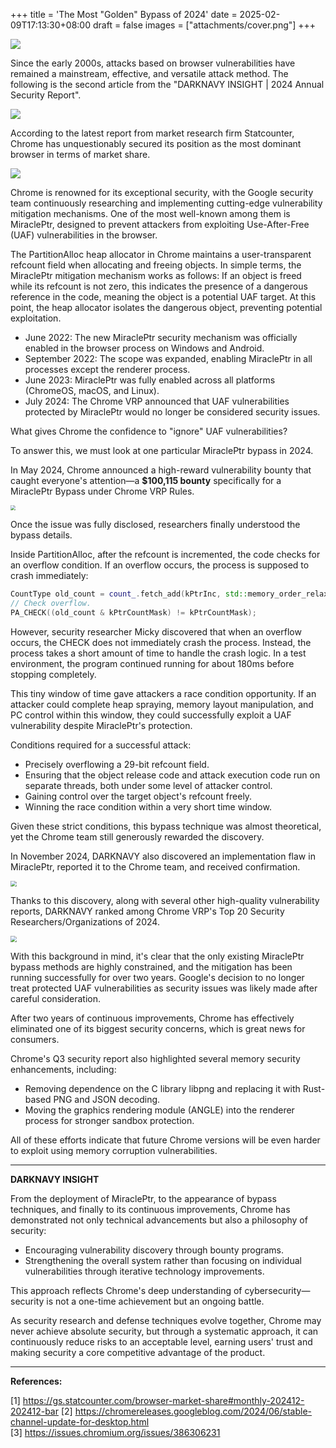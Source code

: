 +++
title = 'The Most "Golden" Bypass of 2024'
date = 2025-02-09T17:13:30+08:00
draft = false
images = ["attachments/cover.png"]
+++

 ![](attachments/cover.png)

Since the early 2000s, attacks based on browser vulnerabilities have remained a mainstream, effective, and versatile attack method. The following is the second article from the "DARKNAVY INSIGHT | 2024 Annual Security Report".

 ![](attachments/640.png)

According to the latest report from market research firm Statcounter, Chrome has unquestionably secured its position as the most dominant browser in terms of market share.

 ![](attachments/085f2c36-5c81-4182-b887-93394febe001.png)

Chrome is renowned for its exceptional security, with the Google security team continuously researching and implementing cutting-edge vulnerability mitigation mechanisms. One of the most well-known among them is MiraclePtr, designed to prevent attackers from exploiting Use-After-Free (UAF) vulnerabilities in the browser.

The PartitionAlloc heap allocator in Chrome maintains a user-transparent refcount field when allocating and freeing objects. In simple terms, the MiraclePtr mitigation mechanism works as follows: If an object is freed while its refcount is not zero, this indicates the presence of a dangerous reference in the code, meaning the object is a potential UAF target. At this point, the heap allocator isolates the dangerous object, preventing potential exploitation.

- June 2022: The new MiraclePtr security mechanism was officially enabled in the browser process on Windows and Android.
- September 2022: The scope was expanded, enabling MiraclePtr in all processes except the renderer process.
- June 2023: MiraclePtr was fully enabled across all platforms (ChromeOS, macOS, and Linux).
- July 2024: The Chrome VRP announced that UAF vulnerabilities protected by MiraclePtr would no longer be considered security issues.

What gives Chrome the confidence to "ignore" UAF vulnerabilities?

To answer this, we must look at one particular MiraclePtr bypass in 2024.

In May 2024, Chrome announced a high-reward vulnerability bounty that caught everyone's attention—a **$100,115 bounty** specifically for a MiraclePtr Bypass under Chrome VRP Rules.

 <img src="attachments/582cdd8b-4ae0-4ec9-94a8-c1e8dcac68b3.png" style="display: block; margin-left: auto; margin-right: auto; zoom: 50%;"/>

Once the issue was fully disclosed, researchers finally understood the bypass details.

Inside PartitionAlloc, after the refcount is incremented, the code checks for an overflow condition. If an overflow occurs, the process is supposed to crash immediately:

```cpp
CountType old_count = count_.fetch_add(kPtrInc, std::memory_order_relaxed);
// Check overflow.
PA_CHECK((old_count & kPtrCountMask) != kPtrCountMask);
```

However, security researcher Micky discovered that when an overflow occurs, the CHECK does not immediately crash the process. Instead, the process takes a short amount of time to handle the crash logic. In a test environment, the program continued running for about 180ms before stopping completely.

This tiny window of time gave attackers a race condition opportunity. If an attacker could complete heap spraying, memory layout manipulation, and PC control within this window, they could successfully exploit a UAF vulnerability despite MiraclePtr's protection.

Conditions required for a successful attack:

- Precisely overflowing a 29-bit refcount field.
- Ensuring that the object release code and attack execution code run on separate threads, both under some level of attacker control.
- Gaining control over the target object's refcount freely.
- Winning the race condition within a very short time window.

Given these strict conditions, this bypass technique was almost theoretical, yet the Chrome team still generously rewarded the discovery.

In November 2024, DARKNAVY also discovered an implementation flaw in MiraclePtr, reported it to the Chrome team, and received confirmation.

 <img src="attachments/2bafe2a9-c149-4d72-a351-83fbd00453ad.png" style="display: block; margin-left: auto; margin-right: auto; zoom: 60%;"/>

Thanks to this discovery, along with several other high-quality vulnerability reports, DARKNAVY ranked among Chrome VRP's Top 20 Security Researchers/Organizations of 2024.

 <img src="attachments/0d2e3c6e-9649-482c-9c68-0041ad24cc11.png" style="display: block; margin-left: auto; margin-right: auto; zoom: 60%;"/>

With this background in mind, it's clear that the only existing MiraclePtr bypass methods are highly constrained, and the mitigation has been running successfully for over two years. Google's decision to no longer treat protected UAF vulnerabilities as security issues was likely made after careful consideration.

After two years of continuous improvements, Chrome has effectively eliminated one of its biggest security concerns, which is great news for consumers.

Chrome's Q3 security report also highlighted several memory security enhancements, including:

- Removing dependence on the C library libpng and replacing it with Rust-based PNG and JSON decoding.
- Moving the graphics rendering module (ANGLE) into the renderer process for stronger sandbox protection.

All of these efforts indicate that future Chrome versions will be even harder to exploit using memory corruption vulnerabilities.

---

**DARKNAVY INSIGHT**

From the deployment of MiraclePtr, to the appearance of bypass techniques, and finally to its continuous improvements, Chrome has demonstrated not only technical advancements but also a philosophy of security:

- Encouraging vulnerability discovery through bounty programs.
- Strengthening the overall system rather than focusing on individual vulnerabilities through iterative technology improvements.

This approach reflects Chrome's deep understanding of cybersecurity—security is not a one-time achievement but an ongoing battle.

As security research and defense techniques evolve together, Chrome may never achieve absolute security, but through a systematic approach, it can continuously reduce risks to an acceptable level, earning users' trust and making security a core competitive advantage of the product.

---

**References:**

\[1\] https://gs.statcounter.com/browser-market-share#monthly-202412-202412-bar
\[2\] https://chromereleases.googleblog.com/2024/06/stable-channel-update-for-desktop.html
\[3\] https://issues.chromium.org/issues/386306231